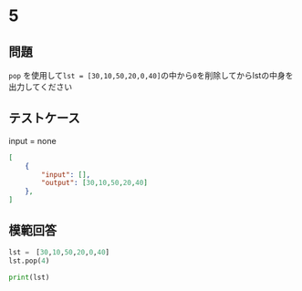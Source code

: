 # 5
## 問題

`pop` を使用して`lst = [30,10,50,20,0,40]`の中から`0`を削除してからlstの中身を出力してください

## テストケース
input = none
```json
[
	{
		"input": [],
		"output": [30,10,50,20,40]
  	},
]
```

## 模範回答
```python
lst =　[30,10,50,20,0,40]
lst.pop(4)

print(lst)
```